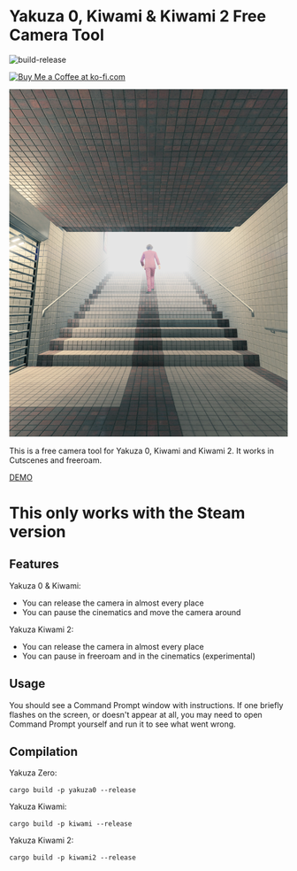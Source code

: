 # Yakuza 0, Kiwami & Kiwami 2 Free Camera Tool
![build-release](https://github.com/etra0/yakuza-freecam/workflows/build-release/badge.svg)

<a href='https://ko-fi.com/U7U81LC5Q' target='_blank'><img height='36' style='border:0px;height:36px;' src='https://cdn.ko-fi.com/cdn/kofi3.png?v=2' border='0' alt='Buy Me a Coffee at ko-fi.com' /></a>

![Kiryu](https://raw.githubusercontent.com/etra0/yakuza-freecam/master/assets/cover.png)

This is a free camera tool for Yakuza 0, Kiwami and Kiwami 2. It works in Cutscenes and freeroam.

[DEMO](https://twitter.com/etra0/status/1264050436031623169)

# This only works with the Steam version

## Features
Yakuza 0 & Kiwami:
- You can release the camera in almost every place
- You can pause the cinematics and move the camera around

Yakuza Kiwami 2:
- You can release the camera in almost every place
- You can pause in freeroam and in the cinematics (experimental)

## Usage

You should see a Command Prompt window with instructions. If one briefly flashes on the screen, or doesn't appear at all, you may need to open Command Prompt yourself and run it to see what went wrong.

## Compilation
Yakuza Zero:

```
cargo build -p yakuza0 --release
```

Yakuza Kiwami:

```
cargo build -p kiwami --release
```

Yakuza Kiwami 2:

```
cargo build -p kiwami2 --release
```


